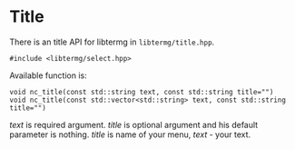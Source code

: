 # Title
There is an title API for libtermg in `libtermg/title.hpp`.
```
#include <libtermg/select.hpp>
```
Available function is:
```
void nc_title(const std::string text, const std::string title="")
void nc_title(const std::vector<std::string> text, const std::string title="")
```
*text* is required argument. *title* is optional argument and his default parameter is nothing.
*title* is name of your menu, *text* - your text.
